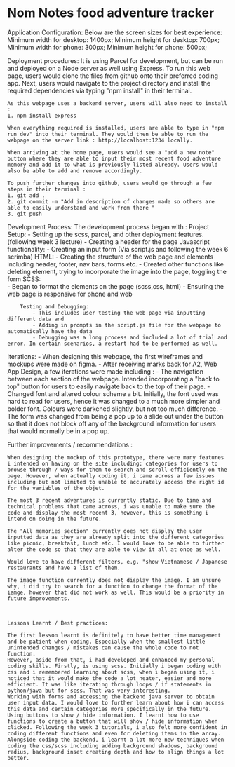 # Nom Notes food adventure tracker

Application Configuration: 
    Below are the screen sizes for best experience: 
    Minimum width for desktop: 1400px; 
    Minimum height for desktop: 700px; 
    Minimum width for phone: 300px;
    Minimum height for phone: 500px;

Deployment procedures: 
    It is using Parcel for development, but can be run and deployed on a Node server as well using Express. 
    To run this web page, users would clone the files from github onto their preferred coding app. Next, users would navigate to the project directory and install the required dependencies via typing "npm install" in their terminal. 

    As this webpage uses a backend server, users will also need to install : 
    1. npm install express

    When everything required is installed, users are able to type in "npm run dev" into their terminal. They would then be able to run the webpage on the server link : http://localhost:1234 locally. 

    When arriving at the home page, users would see a "add a new note" button where they are able to input their most recent food adventure memory and add it to what is previously listed already. Users would also be able to add and remove accordingly. 

    To push further changes into github, users would go through a few steps in their terminal : 
    1. git add . 
    2. git commit -m "Add in description of changes made so others are able to easily understand and work from there "
    3. git push

Development Process: 
    The development process began with : 
        Project Setup: 
            - Setting up the scss, parcel, and other deployment features. (following week 3 lecture)
            - Creating a header for the page 
        Javascript functionality: 
            - Creating an input form (Via script.js and following the week 6 scrimba)
        HTML: 
            - Creating the structure of the web page and elements including header, footer, nav bars, forms etc. 
            - Created other functions like deleting element, trying to incorporate the image into the page, toggling the form 
        SCSS:   
            - Began to format the elements on the page (scss,css, html)
            - Ensuring the web page is responsive for phone and web
    
        Testing and Debugging:
            - This includes user testing the web page via inputting different data and 
            - Adding in prompts in the script.js file for the webpage to automatically have the data 
            - Debugging was a long process and included a lot of trial and error. In certain scenarios, a restart had to be performed as well. 


Iterations: 
        - When designing this webpage, the first wireframes and mockups were made on figma. 
        - After receiving marks back for A2, Web App Design, a few iterations were made including : 
            - The navigation between each section of the webpage. Intended incorporating a "back to top" button for users to easily navigate back to the top of their page. 
            - Changed font and altered colour scheme a bit. Initially, the font used was hard to read for users, hence it was changed to a much more simpler and bolder font. Colours were darkened slightly, but not too much difference. 
            - The form was changed from being a pop up to a slide out under the button so that it does not block off any of the background information for users that would normally be in a pop up. 

Further improvements / recommendations : 

    When designing the mockup of this prototype, there were many features i intended on having on the site including: categories for users to browse through / ways for them to search and scroll efficiently on the page. However, when actually coding it, i came across a few issues including but not limited to unable to accurately access the right id for the variables of the objet. 

    The most 3 recent adventures is currently static. Due to time and technical problems that came across, i was unable to make sure the code and display the most recent 3, however, this is something i intend on doing in the future. 

    The "All memories section" currently does not display the user inputted data as they are already split into the different categories like picnic, breakfast, lunch etc. I would love to be able to further alter the code so that they are able to view it all at once as well. 

    Would love to have different filters, e.g. "show Vietnamese / Japanese restaurants and have a list of them. 
    
    The image function currently does not display the image. I am unsure why, i did try to search for a function to change the format of the iamge, however that did not work as well. This would be a priority in future improvements. 



    Lessons Learnt / Best practices: 

    The first lesson learnt is definitely to have better time management and be patient when coding. Especially when the smallest little unintended changes / mistakes can cause the whole code to not function. 
    However, aside from that, i had developed and enhanced my personal coding skills. Firstly, is using scss. Initially i began coding with css and i remembered learning about scss, when i began using it, i noticed that it would make the code a lot neater, easier and more efficient. It was like iterating through loops / if statements in python/java but for scss. That was very interesting. 
    Working with forms and accessing the backend java server to obtain user input data. I would love to further learn about how i can access this data and certain categories more specifically in the future. 
    Using buttons to show / hide information. I learnt how to use functions to create a button that will show / hide information when clicked. Following the week 3 tutorials, i also felt more confident in coding different functions and even for deleting items in the array. 
    Alongside coding the backend, i learnt a lot more new techniques when coding the css/scss including adding background shadows, background radius, background inset creating depth and how to align things a lot better. 


